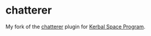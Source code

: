 chatterer
=========

My fork of the [chatterer](http://kerbalspaceport.com/chatterer/) plugin for [Kerbal Space Program](http://kerbalspaceprogram.com/).
